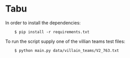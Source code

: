 Tabu
====

In order to install the dependencies:

```
    $ pip install -r requirements.txt
```

To run the script supply one of the villian teams test files:

```
    $ python main.py data/villain_teams/V2_763.txt
```
